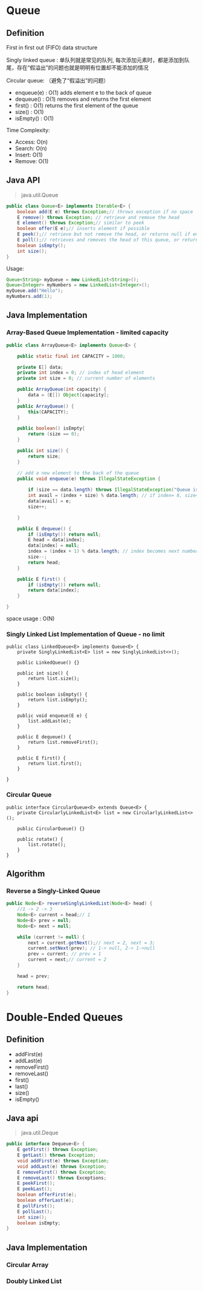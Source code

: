 # Queue

## Definition
First in first out (FIFO) data structure

Singly linked queue : 单队列就是常见的队列, 每次添加元素时，都是添加到队尾，存在“假溢出”的问题也就是明明有位置却不能添加的情况

Circular queue: （避免了“假溢出”的问题）

* enqueue(e) : O(1) adds element e to the back of queue
* dequeue() : O(1) removes and returns the first element
* first() : O(1) returns the first element of the queue
* size() : O(1)
* isEmpty() : O(1)

Time Complexity:
* Access: O(n)
* Search: O(n)
* Insert: O(1)
* Remove: O(1)

## Java API
> java.util.Queue
``` java
public class Queue<E> implements Iterable<E> {
	boolean add(E e) throws Exception;// throws exception if no space
    E remove() throws Exception; // retrieve and remove the head
    E element() throws Exception;// similar to peek
    boolean offer(E e);// inserts element if possible
    E peek();// retrieve but not remove the head, or returns null if empty
    E poll();// retrieves and removes the head of this queue, or returns null if empty
    boolean isEmpty();
    int size();
} 
```
Usage:
```java
Queue<String> myQueue = new LinkedList<String>();
Queue<Integer> myNumbers = new LinkedList<Integer>();
myQueue.add("Hello");
myNumbers.add(1);
```

## Java Implementation
### Array-Based Queue Implementation - limited capacity

```java
public class ArrayQueue<E> implements Queue<E> {

	public static final int CAPACITY = 1000;

	private E[] data;
	private int index = 0; // index of head element
	private int size = 0; // current number of elements

	public ArrayQueue(int capacity) {
		data = (E[]) Object[capacity];
	}
	public ArrayQueue() {
		this(CAPACITY);
	}

	public boolean() isEmpty{
		return (size == 0);
	}

	public int size() {
		return size;
	}

	// add a new element to the back of the queue
	public void enqueue(e) throws IllegalStateException {
		
		if (size == data.length) throws IllegalStateException("Queue is full");
		int avail = (index + size) % data.length; // if index= 8, size=3, cap =10, (8+3)%10 = 1
		data[avail] = e;
		size++;

	}

	public E dequeue() {
		if (isEmpty()) return null;
		E head = data[index];
		data[index] = null;
		index = (index + 1) % data.length; // index becomes next number
		size--;
		return head;
	}

	public E first() {
		if (isEmpty()) return null;
		return data[index];
	}

}
```
space usage : O(N)

### Singly Linked List Implementation of Queue - no limit

```
public class LinkedQueue<E> implements Queue<E> {
	private SinglyLinkedList<E> list = new SinglyLinkedList<>();

	public LinkedQueue() {}

	public int size() {
		return list.size();
	}

	public boolean isEmpty() {
		return list.isEmpty();
	}

	public void enqueue(E e) {
		list.addLast(e);
	}

	public E dequeue() {
		return list.removeFirst();
	}

	public E first() {
		return list.first();
	}

}
```
### Circular Queue
```
public interface CircularQueue<E> extends Queue<E> {
	private CircularlyLinkedList<E> list = new CircularlyLinkedList<>();

	public CircularQueue() {}

	public rotate() {
		list.rotate();
	}
}
```
## Algorithm
### Reverse a Singly-Linked Queue
```java
public Node<E> reverseSinglyLinkedList(Node<E> head) {
	//1 -> 2 -> 3
	Node<E> current = head;// 1
	Node<E> prev = null;
	Node<E> next = null;

	while (current != null) {
		next = current.getNext();// next = 2, next = 3;
		current.setNext(prev); // 1-> null, 2-> 1->null
		prev = current; // prev = 1
		current = next;// current = 2
	}

	head = prev;

	return head;
}
```

# Double-Ended Queues
## Definition
* addFirst(e)
* addLast(e)
* removeFirst()
* removeLast()
* first()
* last()
* size()
* isEmpty()

## Java api
> java.util.Deque
```java
public interface Dequeue<E> {
	E getFirst() throws Exception;
	E getLast() throws Exception;
	void addFirst(e) throws Exception;
	void addLast(e) throws Exception;
	E removeFirst() throws Exception;
	E removeLast() throws Exceptions;
	E peekFirst();
	E peekLast();
	boolean offerFirst(e);
	boolean offerLast(e);
	E pollFirst();
	E pollLast();
	int size();
	boolean isEmpty;
}
```

## Java Implementation
### Circular Array
### Doubly Linked List